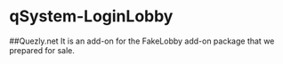 # qSystem-LoginLobby
##Quezly.net 
It is an add-on for the FakeLobby add-on package that we prepared for sale.
